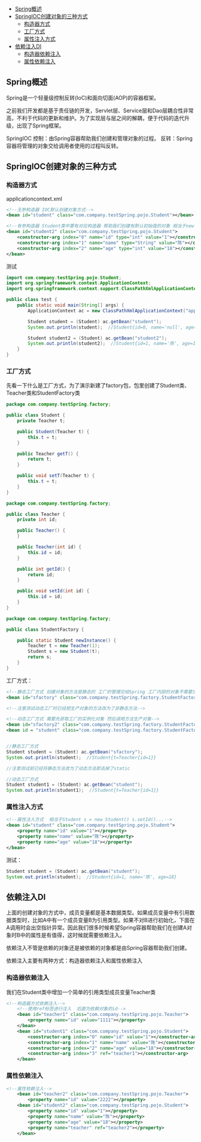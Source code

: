 <!-- TOC -->

- [Spring概述](#spring概述)
- [SpringIOC创建对象的三种方式](#springioc创建对象的三种方式)
    - [构造器方式](#构造器方式)
    - [工厂方式](#工厂方式)
    - [属性注入方式](#属性注入方式)
- [依赖注入DI](#依赖注入di)
    - [构造器依赖注入](#构造器依赖注入)
    - [属性依赖注入](#属性依赖注入)

<!-- /TOC -->
## Spring概述
Spring是一个轻量级控制反转(IoC)和面向切面(AOP)的容器框架。

之前我们开发都是基于责任链的开发，Servlet层、Service层和Dao层耦合性非常高，不利于代码的更新和维护。为了实现层与层之间的解耦，便于代码的迭代升级，出现了Spring框架。

SpringIOC
控制：由Spring容器帮助我们创建和管理对象的过程。
反转：Spring容器将管理的对象交给调用者使用的过程叫反转。

## SpringIOC创建对象的三种方式
### 构造器方式 
applicationcontext.xml
```xml
<!--无参构造器 IOC默认创建对象方式-->
<bean id="student" class="com.company.testSpring.pojo.Student"></bean>

<!--有参构造器 Student类中要有对应构造器 帮助我们创建有默认初始值的对象 相当于new Student(1,"陈",18)-->
<bean id="student2" class="com.company.testSpring.pojo.Student">
    <constructor-arg index="0" name="id" type="int" value="1"></constructor-arg>
    <constructor-arg index="1" name="name" type="String" value="陈"></constructor-arg>
    <constructor-arg index="2" name="age" type="int" value="18"></constructor-arg>
</bean>
```
测试
```java
import com.company.testSpring.pojo.Student;
import org.springframework.context.ApplicationContext;
import org.springframework.context.support.ClassPathXmlApplicationContext;

public class test {
    public static void main(String[] args) {
        ApplicationContext ac = new ClassPathXmlApplicationContext("applicationcontext.xml");

        Student student = (Student) ac.getBean("student");
        System.out.println(student);  //Student{id=0, name='null', age=0}

        Student student2 = (Student) ac.getBean("student2");
        System.out.println(student2);  //Student{id=1, name='陈', age=18}
    }
}
```
### 工厂方式

先看一下什么是工厂方式，为了演示新建了factory包，包里创建了Student类、Teacher类和StudentFactory类
```java
package com.company.testSpring.factory;

public class Student {
    private Teacher t;

    public Student(Teacher t) {
        this.t = t;
    }

    public Teacher getT() {
        return t;
    }

    public void setT(Teacher t) {
        this.t = t;
    }
}
```
```java
package com.company.testSpring.factory;

public class Teacher {
    private int id;

    public Teacher() {
    }

    public Teacher(int id) {
        this.id = id;
    }

    public int getId() {
        return id;
    }

    public void setId(int id) {
        this.id = id;
    }
}
```
```java
package com.company.testSpring.factory;

public class StudentFactory {

    public static Student newInstance() {
        Teacher t = new Teacher(1);
        Student s = new Student(t);
        return s;
    }
}
```

工厂方式：
```xml
<!--静态工厂方式 创建对象的方法是静态的 工厂的管理交给Spring 工厂内部的对象不需要交给Spring管理-->
<bean id="sfactory" class="com.company.testSpring.factory.StudentFactory" factory-method="newInstance"></bean>

<!--注意测试动态工厂时已经把生产对象的方法改为了非静态方法-->

<!--动态工厂方式 需要先获取工厂的实例化对象 然后调用方法生产对象-->
<bean id="sfactory2" class="com.company.testSpring.factory.StudentFactory"></bean>
<bean id = "student" class="com.company.testSpring.factory.StudentFactory" factory-bean="sfactory" factory-method="newInstance"></bean>
```

```java

//静态工厂方式
Student student = (Student) ac.getBean("sfactory");
System.out.println(student);  //Student{t=Teacher{id=1}}

//注意测试前已经将静态方法改为了动态方法即去掉了static

//动态工厂方式
Student student1 = (Student) ac.getBean("student");
System.out.println(student1);  //Student{t=Teacher{id=1}}
```


### 属性注入方式

```xml
<!--属性注入方式  相当于Student s = new Student() s.setId()...-->
<bean id="student" class="com.company.testSpring.pojo.Student">
    <property name="id" value="1"></property>
    <property name="name" value="陈"></property>
    <property name="age" value="18"></property>
</bean>
```

测试：
```java
Student student = (Student) ac.getBean("student");
System.out.println(student);  //Student{id=1, name='陈', age=18}
```
## 依赖注入DI
上面的创建对象的方式中，成员变量都是基本数据类型。如果成员变量中有引用数据类型时，比如A中有一个成员变量B为引用类型。如果不对B进行初始化，下面在A调用时会出空指针异常。因此我们很多时候希望Spring容器帮助我们在创建A对象时B中的属性是有值得，这时候就需要依赖注入。

依赖注入不管是依赖的对象还是被依赖的对象都是由Spring容器帮助我们创建。

依赖注入主要有两种方式：构造器依赖注入和属性依赖注入

### 构造器依赖注入
我们在Student类中增加一个简单的引用类型成员变量Teacher类

```xml
<!--构造器方式依赖注入-->
    <!--使用ref标签进行注入  后面为依赖对象的id-->
    <bean id="teacher1" class="com.company.testSpring.pojo.Teacher">
        <property name="id" value="1111"></property>
    </bean>
    <bean id="student1" class="com.company.testSpring.pojo.Student">
        <constructor-arg index="0" name="id" value="1"></constructor-arg>
        <constructor-arg index="1" name="name" value="陈"></constructor-arg>
        <constructor-arg index="2" name="age" value="18"></constructor-arg>
        <constructor-arg index="3" ref="teacher1"></constructor-arg>
    </bean>

```

### 属性依赖注入
```xml
<!--属性依赖注入-->
    <bean id="teacher2" class="com.company.testSpring.pojo.Teacher">
        <property name="id" value="2222"></property>
    <bean id="student2" class="com.company.testSpring.pojo.Student">
        <property name="id" value="1"></property>
        <property name="name" value="陈"></property>
        <property name="age" value="18"></property>
        <property name="teacher" ref="teacher2"></property>
    </bean>
```